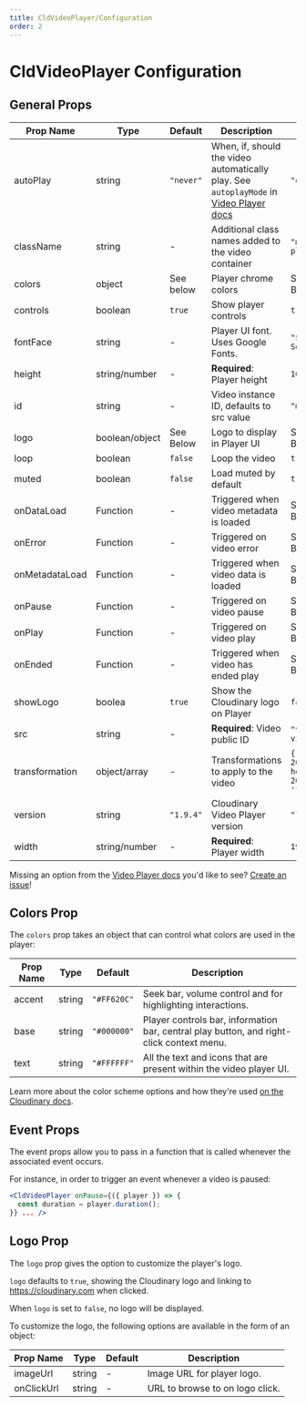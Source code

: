 ```yaml
---
title: CldVideoPlayer/Configuration
order: 2
---
```


<script>
    import Callout from '$lib/components/Callout.svelte'
    import Video from '$lib/components/Video.svelte'
    import { CldVideoPlayer } from 'svelte-cloudinary'

</script>

# CldVideoPlayer Configuration

## General Props

| Prop Name          | Type           | Default         | Description                              | Example                      |
|--------------------|----------------|-----------------|------------------------------------------|------------------------------|
| autoPlay           | string         | `"never"`       | When, if, should the video automatically play. See `autoplayMode` in [Video Player docs](https://cloudinary.com/documentation/video_player_api_reference#constructor_parameters) | `"on-scroll"`          |
| className          | string         | -               | Additional class names added to the video container | `"my-video-player"`      |
| colors             | object         | See below       | Player chrome colors                     | See Colors Below             |
| controls           | boolean        | `true`          | Show player controls                     | `true`                       |
| fontFace           | string         | -               | Player UI font. Uses Google Fonts.       | `"Source Serif Pro"`         |
| height             | string/number  | -               | **Required**: Player height              | `1080`                       |
| id                 | string         | -               | Video instance ID, defaults to src value | `"my-video"`                 |
| logo               | boolean/object | See Below       | Logo to display in Player UI             | See Logo Below               |
| loop               | boolean        | `false`         | Loop the video                           | `true`                       |
| muted              | boolean        | `false`         | Load muted by default                    | `true`                       |
| onDataLoad         | Function       | -               | Triggered when video metadata is loaded  | See Events Below             |
| onError            | Function       | -               | Triggered on video error                 | See Events Below             |
| onMetadataLoad     | Function       | -               | Triggered when video data is loaded      | See Events Below             |
| onPause            | Function       | -               | Triggered on video pause                 | See Events Below             |
| onPlay             | Function       | -               | Triggered on video play                  | See Events Below             |
| onEnded            | Function       | -               | Triggered when video has ended play      | See Events Below             |
| showLogo           | boolea         | `true`          | Show the Cloudinary logo on Player       | `false`                      |
| src                | string         | -               | **Required**: Video public ID            | `"videos/my-video"`          |
| transformation     | object/array   | -               | Transformations to apply to the video    | `{ width: 200, height: 200, crop: 'fill' }` |
| version            | string         | `"1.9.4"`       | Cloudinary Video Player version          | `"1.9.4"`                    |
| width              | string/number  | -               | **Required**: Player width               | `1920`                       |

Missing an option from the [Video Player docs](https://cloudinary.com/documentation/video_player_api_reference) you'd like to see? [Create an issue](https://github.com/cloudinary-community/svelte-cloudinary/issues/new?assignees=&labels=Type%3A+Feature&template=feature_request.md&title=%5BFeature%5D+)!

## Colors Prop

The `colors` prop takes an object that can control what colors are used in the player:

| Prop Name          | Type          | Default        | Description                              |
|--------------------|---------------|----------------|------------------------------------------|
| accent             | string        | `"#FF620C"`    | Seek bar, volume control and for highlighting interactions. |
| base               | string        | `"#000000"`    | Player controls bar, information bar, central play button, and right-click context menu. |
| text               | string        | `"#FFFFFF"`    | All the text and icons that are present within the video player UI. |

Learn more about the color scheme options and how they're used [on the Cloudinary docs](https://cloudinary.com/documentation/video_player_customization#color_scheme).

## Event Props

The event props allow you to pass in a function that is called whenever the associated event occurs.

For instance, in order to trigger an event whenever a video is paused:

```jsx
<CldVideoPlayer onPause={({ player }) => {
  const duration = player.duration();
}} ... />
```

## Logo Prop

The `logo` prop gives the option to customize the player's logo.

`logo` defaults to `true`, showing the Cloudinary logo and linking to https://cloudinary.com when clicked.

When `logo` is set to `false`, no logo will be displayed.

To customize the logo, the following options are available in the form of an object:

| Prop Name          | Type          | Default        | Description                              |
|--------------------|---------------|----------------|------------------------------------------|
| imageUrl           | string        | -              | Image URL for player logo.               |
| onClickUrl         | string        | -              | URL to browse to on logo click.          |

